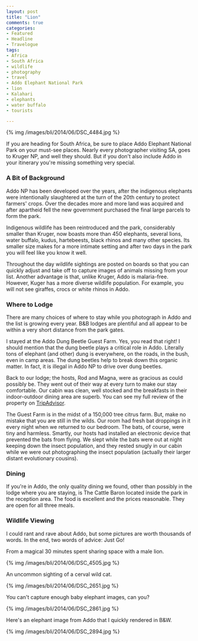 ```yaml
---
layout: post
title: "Lion"
comments: true
categories:
- Featured
- Headline
- Travelogue
tags:
- Africa
- South Africa
- wildlife
- photography
- travel
- Addo Elephant National Park
- lion
- Kalahari
- elephants
- water buffalo
- tourists

---
```


{% img /images/bli/2014/06/DSC_4484.jpg %}

If you are heading for South Africa, be sure to place Addo Elephant National Park on your must-see places. Nearly every photographer visiting SA, goes to Kruger NP, and well they should. But if you don't also include Addo in your itinerary you're missing something very special.

<!--more-->

### A Bit of Background

Addo NP has been developed over the years, after the indigenous elephants were intentionally slaughtered at the turn of the 20th century to protect farmers' crops. Over the decades more and more land was acquired and after apartheid fell the new government purchased the final large parcels to form the park. 

Indigenous wildlife has been reintroduced and the park, considerably smaller than Kruger, now boasts more than 450 elephants, several lions, water buffalo, kudus, hartebeests, black rhinos and many other species. Its smaller size makes for a more intimate setting and after two days in the park you will feel like you know it well. 

Throughout the day wildlife sightings are posted on boards so that you can quickly adjust and take off to capture images of animals missing from your list. Another advantage is that, unlike Kruger, Addo is malaria-free. However, Kuger has a more diverse wildlife population. For example, you will not see giraffes, crocs or white rhinos in Addo. 

### Where to Lodge

There are many choices of where to stay while you photograph in Addo and the list is growing every year. B&B lodges are plentiful and all appear to be within a very short distance from the park gates. 

I stayed at the Addo Dung Beetle Guest Farm. Yes, you read that right! I should mention that the dung beetle plays a critical role in Addo. Literally tons of elephant (and other) dung is everywhere, on the roads, in the bush, even in camp areas. The dung beetles help to break down this organic matter. In fact, it is illegal in Addo NP to drive over dung beetles. 

Back to our lodge; the hosts, Rod and Magna, were as gracious as could possibly be. They went out of their way at every turn to make our stay comfortable. Our cabin was clean, well stocked and the breakfasts in their indoor-outdoor dining area are superb. You can see my full review of the property on [TripAdvisor](http://www.tripadvisor.co.za/ShowUserReviews-g1444627-d1015622-r208817228-Addo_Dung_Beetle_Guest_Farm-Addo_Sundays_River_Valley_Greater_Addo_Eastern_Cape.html#REVIEWS). 

The Guest Farm is in the midst of a 150,000 tree citrus farm. But, make no mistake that you are still in the wilds. Our room had fresh bat droppings in it every night when we returned to our bedroom. The bats, of course, were tiny and harmless. Smartly, our hosts had installed an electronic device that prevented the bats from flying. We slept while the bats were out at night keeping down the insect population, and they rested snugly in our cabin while we were out photographing the insect population (actually their larger distant evolutionary cousins).

### Dining

If you're in Addo, the only quality dining we found, other than possibly in the lodge where you are staying, is The Cattle Baron located inside the park in the reception area. The food is excellent and the prices reasonable. They are open for all three meals. 

### Wildlife Viewing

I could rant and rave about Addo, but some pictures are worth thousands of words. In the end, two words of advice: Just Go!

From a magical 30 minutes spent sharing space with a male lion. 

{% img /images/bli/2014/06/DSC_4505.jpg %}

An uncommon sighting of a cerval wild cat. 

{% img /images/bli/2014/06/DSC_2651.jpg %}

You can't capture enough baby elephant images, can you?

{% img /images/bli/2014/06/DSC_2861.jpg %}

Here's an elephant image from Addo that I quickly rendered in B&W. 

{% img /images/bli/2014/06/DSC_2894.jpg %}